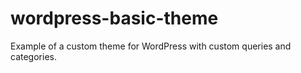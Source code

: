 # wordpress-basic-theme
 Example of a custom theme for WordPress with custom queries and categories.
